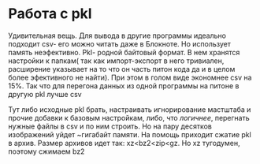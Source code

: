 # Работа с pkl

Удивительная вещь. Для вывода в другие программы идеально подходит csv- его можно читать даже в Блокноте. Но использует память неэфективно. Pkl- родной байтовый формат. В нем хранятся настройки к папкам( так как импорт-экспорт в него тривиален, расширение указывает на то что он часть питон кода да и в целом более эфективного не найти). При этом в голом виде экономнее csv на 15%. Так что для перегона данных из одной программы на питоне в другую pkl лучше csv


Тут либо исходные pkl брать, настраивать игнорирование мастштаба и прочие добавки к базовым настройкам, либо, что _логичнее_, перегнать нужные файлы в csv и по ним строить. Но на пару десятков изображений уйдет ~гигабайт памяти. На помощь приходит сжатие pkl в архив. Размер архивов идет так: xz<bz2<zip<gz. Но xz тугодумен, поэтому сжимаем bz2
